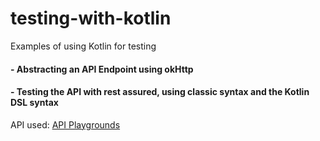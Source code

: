 # testing-with-kotlin
Examples of using Kotlin for testing

#### - Abstracting an API Endpoint using okHttp
#### - Testing the API with rest assured, using classic syntax and the Kotlin DSL syntax

API used: [API Playgrounds](https://github.com/BestBuy/api-playground)
